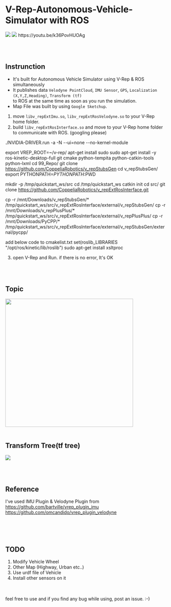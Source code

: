 # V-Rep-Autonomous-Vehicle-Simulator with ROS


<img src="pictures/1.png"  >
<img src="pictures/gif1.gif"  >  
https://youtu.be/k36PovHUOAg  
  
  
<br /> <br />
## Instrunction
- It's built for Autonomous Vehicle Simulator using V-Rep & ROS simultaneously  
- It publishes data `Velodyne PointCloud`, `IMU Sensor`, `GPS`, `Localization (X,Y,Z,Heading)`, `Transform (tf)`  
to ROS at the same time as soon as you run the simulation.   
- Map File was built by using `Google Sketchup`.

1. move `libv_repExtImu.so`, `libv_repExtRosVelodyne.so` to your V-Rep home folder.  
2. build `libv_repExtRosInterface.so` and move to your V-Rep home folder to communicate with ROS. (googling please)

./NVIDIA-DRIVER.run -a -N --ui=none --no-kernel-module

export VREP_ROOT=~/v-rep/
apt-get install sudo
sudo apt-get install -y ros-kinetic-desktop-full git cmake python-tempita python-catkin-tools python-lxml
cd 99_Repo/
git clone https://github.com/CoppeliaRobotics/v_repStubsGen
cd v_repStubsGen/
export PYTHONPATH=$PYTHONPATH:$PWD

mkdir -p /tmp/quickstart_ws/src
cd /tmp/quickstart_ws 
catkin init
cd src/
git clone https://github.com/CoppeliaRobotics/v_repExtRosInterface.git

cp -r /mnt/Downloads/v_repStubsGen/* /tmp/quickstart_ws/src/v_repExtRosInterface/external/v_repStubsGen/
cp -r /mnt/Downloads/v_repPlusPlus/* /tmp/quickstart_ws/src/v_repExtRosInterface/external/v_repPlusPlus/
cp -r /mnt/Downloads/PyCPP/* /tmp/quickstart_ws/src/v_repExtRosInterface/external/v_repStubsGen/external/pycpp/

add below code to cmakelist.txt
set(roslib_LIBRARIES "/opt/ros/kinetic/lib/roslib")
sudo apt-get install xsltproc
	
3. open V-Rep and Run. if there is no error, It's OK  



<br /> <br />
## Topic 
<img src="pictures/2.png" width="400" >
<br /><br />

## Transform Tree(tf tree)
<img src="pictures/3.png"  >


<br /> <br />
## Reference
I've used IMU Plugin & Velodyne Plugin from   
https://github.com/bartville/vrep_plugin_imu  
https://github.com/omcandido/vrep_plugin_velodyne
<br /><br />

<br /> <br />
## TODO
1. Modify Vehicle Wheel 
2. Other Map (Highway, Urban etc..)
3. Use urdf file of Vehicle
4. Install other sensors on it


<br /> <br />
feel free to use and if you find any bug while using, post an issue. :-)  
